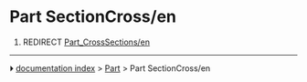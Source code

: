 # Part SectionCross/en
1.  REDIRECT [Part_CrossSections/en](Part_CrossSections/en.md)



---
⏵ [documentation index](../README.md) > [Part](Part_Workbench.md) > Part SectionCross/en
